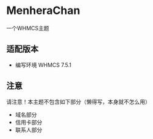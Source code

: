 # MenheraChan
一个WHMCS主题

## 适配版本
* 编写环境 WHMCS 7.5.1

## 注意
请注意！本主题不包含如下部分（懒得写，本身就不怎么用）
* 域名部分
* 信用卡部分
* 联系人部分
